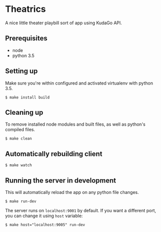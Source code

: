Theatrics
=========

A nice little theater playbill sort of app using KudaGo API.


Prerequisites
-------------

- node
- python 3.5


Setting up
----------

Make sure you're within configured and activated virtualenv with python 3.5.

	$ make install build


Cleaning up
-----------

To remove installed node modules and built files, as well as python's compiled files.

	$ make clean


Automatically rebuilding client
-------------------------------

	$ make watch


Running the server in development
---------------------------------

This will automatically reload the app on any python file changes.

	$ make run-dev

The server runs on `localhost:9001` by default. If you want a different port, you can change it using `host` variable:

	$ make host="localhost:9005" run-dev
